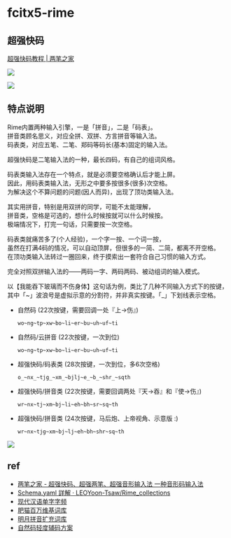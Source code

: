 # fcitx5-rime

## 超强快码

[超强快码教程 | 两笔之家](https://liangbi.gitee.io/2021/08/20/cqkm-help/)

![](https://du1ab.one/images/2022/chao_qiang_kuai_ma_kb.png)

![](https://du1ab.one/images/2022/chao_qiang_kuai_ma_ref.png)

## 特点说明

Rime内置两种输入引擎，一是「拼音」，二是「码表」。  
拼音类顾名思义，对应全拼、双拼、方言拼音等输入法。  
码表类，对应五笔、二笔、郑码等码长(基本)固定的输入法。

超强快码是二笔输入法的一种，最长四码，有自己的组词风格。

码表类输入法存在一个特点，就是必须要空格确认后才能上屏。  
因此，用码表类输入法，无形之中要多按很多(很多)次空格。  
为解决这个不算问题的问题(因人而异)，出现了顶功类输入法。

其实用拼音，特别是用双拼的同学，可能不太能理解，  
拼音类，空格是可选的，想什么时候按就可以什么时候按。  
极端情况下，打完一句话，只需要按一次空格。

码表类就痛苦多了(个人经验)，一个字一按、一个词一按，  
虽然在打满4码的情况，可以自动顶屏，但很多的一简、二简，都离不开空格。  
在顶功类输入法转过一圈回来，终于摸索出一套符合自己习惯的输入方式。

完全对照双拼输入法的——两码一字、两码两码、被动组词的输入模式。

以【我能吞下玻璃而不伤身体】这句话为例，类比了几种不同输入方式下的按键，  
其中「~」波浪号是虚拟示意的分割符，并非真实按键。「_」下划线表示空格。

- 自然码 (22次按键，需要回调一处『上->伤』)

  `wo~ng~tp~xw~bo~li~er~bu~uh~uf~ti`

- 自然码/云拼音 (22次按键，一次到位)

  `wo~ng~tp~xw~bo~li~er~bu~uh~uf~ti`

- 超强快码/码表类 (28次按键，一次到位，多6次空格)

  `o_~nx_~tjg_~xm_~bjlj~e_~b_~shr_~sqth`

- 超强快码/拼音类 (22次按键，需要回调两处『天->吞』和『使->伤』)

  `wr~nx~tj~xm~bj~li~eh~bh~sr~sq~th`

- 超强快码/拼音类 (24次按键，马后炮、上帝视角、示意版 :)

  `wr~nx~tjg~xm~bj~lj~eh~bh~shr~sq~th`

![](https://www.du1ab.one/images/2022/cqkm_script.gif)

## ref

- [两笔之家 - 超强快码、超强两笔、超强音形输入法 一种音形码输入法](https://liangbi.gitee.io/)
- [Schema.yaml 詳解 · LEOYoon-Tsaw/Rime_collections](https://github.com/LEOYoon-Tsaw/Rime_collections/blob/master/Rime_description.md)
- [现代汉语单字字频](https://lingua.mtsu.edu/chinese-computing/statistics/char/list.php?Which=MO)
- [肥猫百万维基词库](https://github.com/felixonmars/fcitx5-pinyin-zhwiki)
- [明月拼音扩充词库](https://github.com/rime-aca/dictionaries)
- [自然码轻度辅码方案](https://github.com/bigshans/rime-zrm)

